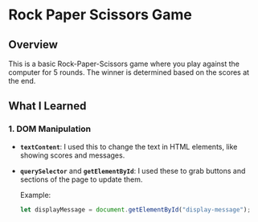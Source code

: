 # Rock Paper Scissors Game

## Overview
This is a basic Rock-Paper-Scissors game where you play against the computer for 5 rounds. The winner is determined based on the scores at the end.

## What I Learned

### 1. DOM Manipulation
- **`textContent`**: I used this to change the text in HTML elements, like showing scores and messages.
- **`querySelector`** and **`getElementById`**: I used these to grab buttons and sections of the page to update them.
  
  Example:
  ```javascript
  let displayMessage = document.getElementById("display-message");

